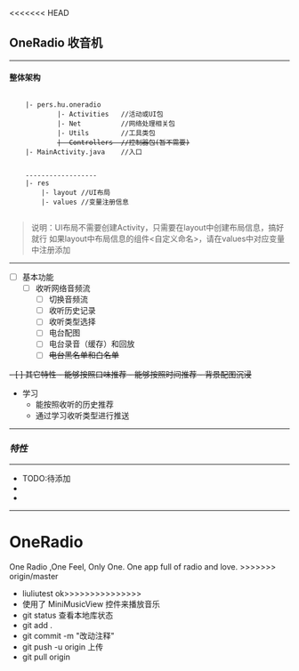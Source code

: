 <<<<<<< HEAD
## OneRadio 收音机

---
#### 整体架构

<pre><code class="java">
    |- pers.hu.oneradio
            |- Activities   //活动或UI包
            |- Net          //网络处理相关包
            |- Utils        //工具类包
            <s>|- Controllers  //控制器包(暂不需要)</s>
    |- MainActivity.java    //入口


    ------------------
    |- res
        |- layout //UI布局
        |- values //变量注册信息

</code></pre>
> 说明：UI布局不需要创建Activity，只需要在layout中创建布局信息，搞好就行
> 如果layout中布局信息的组件<自定义命名>，请在values中对应变量中注册添加


---

- [ ] 基本功能
  - [ ] 收听网络音频流
    - [ ] 切换音频流
    - [ ] 收听历史记录
    - [ ] 收听类型选择
    - [ ] 电台配图
    - [ ] 电台录音（缓存）和回放
    - [ ] ~~电台黑名单和白名单~~

<s>
  - [ ] 其它特性
  - 能够按照口味推荐
  - 能够按照时间推荐
  - 背景配图沉浸
</s>

- 学习
  - 能按照收听的历史推荐
  - 通过学习收听类型进行推送


---

### ***特性***
---
- TODO:待添加
- 
- 

---
# OneRadio
One Radio ,One Feel, Only One.   One app full of radio and love.
\>>>>>>> origin/master
- liuliutest  ok>>>>>>>>>>>>>>>
- 使用了 MiniMusicView 控件来播放音乐
- git status    查看本地库状态
- git add .
- git commit -m "改动注释"
- git push -u origin 上传
- git pull origin

